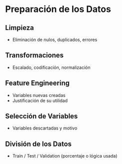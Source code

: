 # Preparación de los Datos

## Limpieza
- Eliminación de nulos, duplicados, errores

## Transformaciones
- Escalado, codificación, normalización

## Feature Engineering
- Variables nuevas creadas
- Justificación de su utilidad

## Selección de Variables
- Variables descartadas y motivo

## División de los Datos
- Train / Test / Validation (porcentaje o lógica usada)
